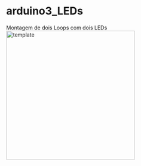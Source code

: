 # arduino3_LEDs
Montagem de dois Loops com dois LEDs
<img width="344" alt="template" src="https://user-images.githubusercontent.com/130802556/235023377-53afe1c9-29bd-40a7-92e7-364751bfd8ad.png">
